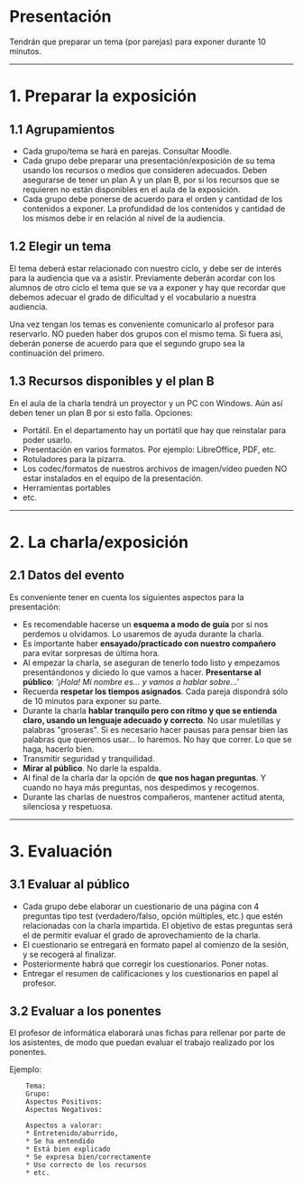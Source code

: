 
# Presentación

Tendrán que preparar un tema (por parejas) para exponer durante 10 minutos.

---
# 1. Preparar la exposición

## 1.1 Agrupamientos

* Cada grupo/tema se hará en parejas. Consultar Moodle.
* Cada grupo debe preparar una presentación/exposición de su tema usando los recursos o medios que consideren adecuados. Deben asegurarse de tener un plan A y un plan B, por si los recursos que se requieren no están disponibles en el aula de la exposición.
* Cada grupo debe ponerse de acuerdo para el orden y cantidad de los
contenidos a exponer. La profundidad de los contenidos y cantidad de los
mismos debe ir en relación al nivel de la audiencia.

## 1.2 Elegir un tema

El tema deberá estar relacionado con nuestro ciclo, y debe ser de interés para la audiencia que va a asistir. Previamente deberán acordar con los alumnos de otro ciclo el tema que se va a exponer y hay que recordar que debemos adecuar el grado de dificultad y el vocabulario a nuestra audiencia.

Una vez tengan los temas es conveniente comunicarlo al profesor para reservarlo. NO pueden haber dos grupos con el mismo tema. Si fuera así, deberán ponerse de acuerdo para que el segundo grupo sea la continuación del primero.

## 1.3 Recursos disponibles y el plan B

En el aula de la charla tendrá un proyector y un PC con Windows. Aún así deben tener un plan B por si esto falla. Opciones:
* Portátil. En el departamento hay un portátil que hay que reinstalar para poder usarlo.
* Presentación en varios formatos. Por ejemplo: LibreOffice, PDF, etc.
* Rotuladores para la pizarra.
* Los codec/formatos de nuestros archivos de imagen/vídeo pueden NO estar instalados en el equipo de la presentación.
* Herramientas portables
* etc.

---
# 2. La charla/exposición

## 2.1 Datos del evento

Es conveniente tener en cuenta los siguientes aspectos para la presentación:
* Es recomendable hacerse un **esquema a modo de guía** por si nos perdemos u olvidamos. Lo usaremos de ayuda durante la charla.
* Es importante haber **ensayado/practicado con nuestro compañero** para evitar sorpresas de última hora.
* Al empezar la charla, se aseguran de tenerlo todo listo y empezamos presentándonos y diciedo lo que vamos a hacer. **Presentarse al público**: _'¡Hola! Mi nombre es... y vamos a hablar sobre...'_
* Recuerda **respetar los tiempos asignados**. Cada pareja dispondrá sólo de 10 minutos para exponer su parte.
* Durante la charla **hablar tranquilo pero con ritmo y que se entienda claro, usando un lenguaje adecuado y correcto**. No usar muletillas y palabras "groseras". Si es necesario hacer pausas para pensar bien las palabras que queremos usar... lo haremos. No hay que correr. Lo que se haga, hacerlo bien.
* Transmitir seguridad y tranquilidad.
* **Mirar al público**. No darle la espalda.
* Al final de la charla dar la opción de **que nos hagan preguntas**. Y cuando no haya más preguntas, nos despedimos y recogemos.
* Durante las charlas de nuestros compañeros, mantener actitud atenta, silenciosa y respetuosa.

---
# 3. Evaluación

## 3.1 Evaluar al público

* Cada grupo debe elaborar un cuestionario de una página con 4 preguntas tipo test (verdadero/falso, opción múltiples, etc.) que estén relacionadas con la charla impartida. El objetivo de estas preguntas será el de permitir evaluar el grado de aprovechamiento de la charla.
* El cuestionario se entregará en formato papel al comienzo de la sesión, y se recogerá al finalizar.
* Posteriormente habrá que corregir los cuestionarios. Poner notas.
* Entregar el resumen de calificaciones y los cuestionarios en papel al profesor.

## 3.2 Evaluar a los ponentes

El profesor de informática elaborará unas fichas para rellenar por
parte de los asistentes, de modo que puedan evaluar el trabajo realizado por
los ponentes.

Ejemplo:
```
    Tema: 	
    Grupo: 	
    Aspectos Positivos:
    Aspectos Negativos:

    Aspectos a valorar:
    * Entretenido/aburrido,
    * Se ha entendido
    * Está bien explicado
    * Se expresa bien/correctamente
    * Uso correcto de los recursos
    * etc.
```
